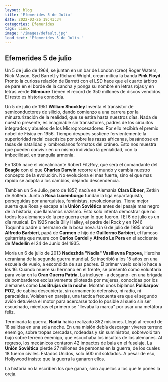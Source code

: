 ```yaml
---
layout: blog
title: 'Efemerides 5 de Julio'
date: 2022-03-26 19:41:34
categories: Efemerides
tags: Linux
image: '/images/default.jpg'
lead_text: 'Efemerides 5 de Julio.'
---
```


## Efemerides 5 de julio

Un 5 de julio de 1964, se juntan en un bar de London (creo) Roger Waters, Nick Mason, Syd Barrett y Richard Wright, crean mítica la banda **Pink Floyd**.  Pronto la curiosa relación de Barrett con el LSD hace que el cuarto árbitro se pare en el borde de la cancha y ponga su nombre en letras rojas y en letras verde **Gilmoure**  Tienen el record de 350 millones de discos vendidos.  El resto es historia conocida.

Un 5 de julio de 1951 **William Shockley** Inventa el transistor de semiconductores de silicio, dando comienzo a una carrera por la minuaturización de la realidad, que se estira hasta nuestros días.  Nada de nuestro presente, es imaginable sin transistores, padres de los circuitos integrados y abuelos de los Microprocesadores.  Por ello recibirá el premio nobel de Física en 1956.  Tiempo después sostiene fervientemente la superioridad racial caucásica por sobre las razas africanas, basándose en tasas de natalidad y lombrosianos formatos del cráneo.  Esto nos muestra que pueden convivir en un mismo individuo la genialidad, con la imbecilidad, en tranquila armonía.

En 1805 nace el vicealmirante Robert FitzRoy, que será el comandante del **Beagle** con el que **Charles Darwin** recorre el mundo y cambia nuestro concepto de la evolución.  No evoluciona el mas fuerte, sino el que mas rápido se adapta a los cambios, dejando descendencia.

Tambien un 5 e Julio, pero de 1857, nacía en Alemania **Clara Eibner**, Zetkin de Soltera.  Junto a **Rosa Luxemburgo** fundan la liga espartaquista, perseguidas por anarquistas, feministas, revolucionarias.  Tiene mejor suerte que Rosa y escapa a la **Unión Soviética** antes del pasaje mas negro de la historia, que llamamos nazismo.  Esto solo intenta demostrar que no todos los alemanes de la pre guerra eran lo que fueron.
l
El 6 de julio es un día musical. En 1925 nacía Billy Halley, el padre del Rock y en 1946 Toquinho padre o hermano de la bosa nova.  Un 6 de julio de 1985 moría **Alfredo Barbieri**, papá de **Carmen** e hijo de **Guillermo Barbieri**, el famoso guitarrista que muere con **Carlos Gardel** y **Afredo Le Pera** en el accidente de **Medeĺlín** el 24 de Junio del 1935.

Moría un 6 de julio de 2013 **Nadezhda "Nadia" Vasilievna Popova**, Heroína ucraniana de la segunda guerra mundial.  Se inscribió a los 15 años en una escuela de vuelo, a escondida de sus padres. El primer vuelo sola lo hace a los 16.  Cuando muere su hermano en el frente, se presentó como voluntaria para volar en la **Gran Guerra Patria**, La incluyen -a desgano- en una brigada de bombarderos exclusivamente piloteada por mujeres, conocidas por los alemanes como **Las Brujas de la noche**.  Montan unos biplanos **Polikarpov PO2**, de cabina descubierta, sin armamento defensivo, ni radio, ni paracaidas.  Volaban en parejas, una tactica frecuenta era que el segundo avión detuviera el motor para acercarse todo lo posible al suelo sin ser escuchado, mientras el primero se "llevaba la marca" por usar una metáfora feliz.

Terminada la guerra, **Nadia** había realizado 852 misiones.  Llegó al record de 18 salidas en una sola noche.  En una misión debía descargar viveres terreno enemigo, sobre tropas cercadas, rodeadas y sin suministros, sobrevoló tan bajo sobre terreno enemigo, que escuchaba los insultos de los alemanes.  Al regreso, los mecánicos contaron 42 impactos de bala en el fuselaje.  La **Unión Soviética** pierde 27 millones de personas en la guerra, de los cuales 18 fueron civiles.  Estados Unidos, solo 500 mil soldados.  A pesar de eso, Hollywood insiste que la guerra la ganaron ellos.

La historia no la escriben los que ganan, sino aquellos a los que le pones la oreja.
